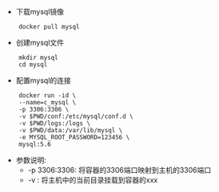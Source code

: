 

* 下载mysql镜像
```shell
    docker pull mysql
```

* 创建mysql文件
```shell
    mkdir mysql
    cd mysql
```

* 配置mysql的连接   
```shell
    docker run -id \
    --name=c_mysql \
    -p 3306:3306 \
    -v $PWD/conf:/etc/mysql/conf.d \
    -v $PWD/logs:/logs \
    -v $PWD/data:/var/lib/mysql \
    -e MYSQL_ROOT_PASSWORD=123456 \
    mysql:5.6
```

* 参数说明:
  * -p 3306:3306: 将容器的3306端口映射到主机的3306端口
  * -v : 将主机中的当前目录挂载到容器的xxx